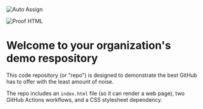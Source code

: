 ![Auto Assign](https://github.com/SGS-CS/demo-repository/actions/workflows/auto-assign.yml/badge.svg)

![Proof HTML](https://github.com/SGS-CS/demo-repository/actions/workflows/proof-html.yml/badge.svg)

# Welcome to your organization's demo respository
This code repository (or "repo") is designed to demonstrate the best GitHub has to offer with the least amount of noise.

The repo includes an `index.html` file (so it can render a web page), two GitHub Actions workflows, and a CSS stylesheet dependency.

